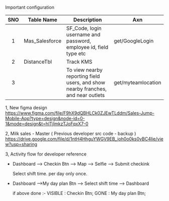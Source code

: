 Important configuration


| SNO | Table Name     | Description                                                                      | Axn               |
|:---:|----------------|----------------------------------------------------------------------------------|-------------------|
|  1  | Mas_Salesforce | SF_Code, login username and password, employee id, field type etc                | get/GoogleLogin   |
|  2  |  DistanceTbl  | Track KMS                                                                        |                   |
|  3  |    | To view nearby reporting field users, and show nearby franches, and near outlets | get/myteamlocation |


 1, New figma design
    https://www.figma.com/file/F9hX9dQBHLCk0ZJEwTLddm/Sales-Jump-Mobile-App?type=design&node-id=0-1&mode=design&t=hlTjlmkzTJoFqxX7-0
 
 2, Milk sales - Master ( Previous developer src code - backup )
    https://drive.google.com/file/d/1ntH4HhguYWGV9EB_joh0o0ks0vBC4Iie/view?usp=sharing

 3, Activity flow for developer reference
      
   - Dashboard --> Checkin Btn --> Map --> Selfie --> Submit checkink

     Select shift time. per day only once.
   - Dashboard -->My day plan Btn --> Select shift time --> Dashboard

     if above done :-
     VISIBLE : Checkin Btn;
     GONE : My day plan Btn;